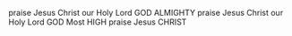 praise Jesus Christ our Holy Lord GOD ALMIGHTY praise Jesus Christ our Holy Lord GOD Most HIGH praise Jesus CHRIST